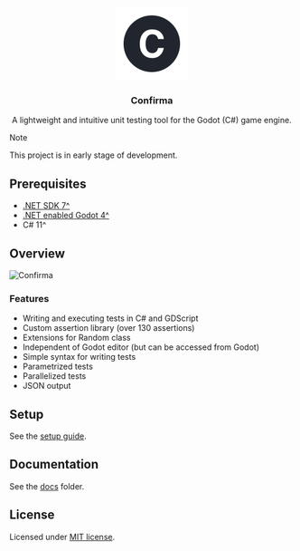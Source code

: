 <div align="center">
 <img height=128 src="./addons/confirma/docs/resources/icon.svg" alt="Confirma icon" />
 <h3>Confirma</h1>
 <p>A lightweight and intuitive unit testing tool for the Godot (C#) game engine.</p>
</div>

> [!NOTE]
> This project is in early stage of development.

## Prerequisites

- [.NET SDK 7^](https://dotnet.microsoft.com/en-us/download)
- [.NET enabled Godot 4^](https://godotengine.org/download)
- C# 11^

## Overview

![Confirma](https://github.com/user-attachments/assets/fdddfa06-4d0b-4d01-9233-d92c491bfc98)

### Features

- Writing and executing tests in C# and GDScript
- Custom assertion library (over 130 assertions)
- Extensions for Random class
- Independent of Godot editor (but can be accessed from Godot)
- Simple syntax for writing tests
- Parametrized tests
- Parallelized tests
- JSON output

## Setup

See the [setup guide](./addons/confirma/docs/SETUP.md).

## Documentation

See the [docs](./addons/confirma/docs/) folder.

## License

Licensed under [MIT license](./LICENSE).
